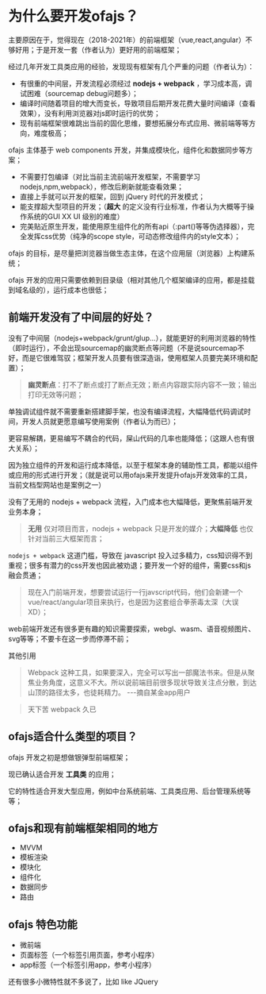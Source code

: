 # 为什么要开发ofajs？

主要原因在于，觉得现在（2018-2021年）的前端框架（vue,react,angular）不够好用；于是开发一套（作者认为）更好用的前端框架；

经过几年开发工具类应用的经验，发现现有框架有几个严重的问题（作者认为）：

- 有很重的中间层，开发流程必须经过 **nodejs + webpack** ，学习成本高，调试困难（sourcemap debug问题多）；
- 编译时间随着项目的增大而变长，导致项目后期开发花费大量时间编译（查看效果），没有利用浏览器对js即时运行的优势；
- 现有前端框架很难跳出当前的固化思维，要想拓展分布式应用、微前端等等方向，难度极高；

ofajs 主体基于 web components 开发，并集成模块化，组件化和数据同步等方案；

- 不需要打包编译（对比当前主流前端开发框架，不需要学习nodejs,npm,webpack），修改后刷新就能查看效果；
- 直接上手就可以开发的框架，回到 jQuery 时代的开发模式；
- 能支撑超大型项目的开发；（**超大** 的定义没有行业标准，作者认为大概等于操作系统的GUI XX UI 级别的难度）
- 完美贴近原生开发，能使用原生组件化的所有api（:part()等等伪选择器），完全发挥css优势（纯净的scope style，可动态修改组件内的style文本）；

ofajs 的目标，是尽量把浏览器当做生态主体，在这个应用层（浏览器）上构建系统；

ofajs 开发的应用只需要依赖到目录级（相对其他几个框架编译的应用，都是挂载到域名级的），运行成本也很低；

## 前端开发没有了中间层的好处？

没有了中间层（nodejs+webpack/grunt/glup...），就能更好的利用浏览器的特性（即时运行），不会出现sourcemap的幽灵断点等问题（不是说sourcemap不好，而是它很难驾驭；框架开发人员要有很深造诣，使用框架人员要完美环境和配置）；

> **幽灵断点**：打不了断点或打了断点无效；断点内容跟实际内容不一致；输出打印无效等问题；

单独调试组件就不需要重新搭建脚手架，也没有编译流程，大幅降低代码调试时间，开发人员就更愿意编写使用案例（作者认为而已）；

更容易解耦，更易编写不耦合的代码，屎山代码的几率也能降低；（这跟人也有很大关系）；

因为独立组件的开发和运行成本降低，以至于框架本身的辅助性工具，都能以组件或应用的形式进行开发；（就是说可以用ofajs来开发提升ofajs开发效率的工具，当前文档型网站也是案例之一）

没有了无用的 nodejs + webpack 流程，入门成本也大幅降低，更聚焦前端开发业务本身；

> **无用** 仅对项目而言，nodejs + webpack 只是开发的媒介；**大幅降低** 也仅针对当前三大框架而言；

`nodejs + webpack` 这道门槛，导致在 javascript 投入过多精力，css知识得不到重视；很多有潜力的css开发也因此被劝退；要开发一个好的组件，需要css和js融会贯通；

> 现在入门前端开发，想要尝试运行一行javscript代码，他们会新建一个vue/react/angular项目来执行，也是因为这套组合拳荼毒太深（大误XD）；

web前端开发还有很多更有趣的知识需要探索，webgl、wasm、语音视频图片、svg等等；不要卡在这一步而停滞不前；

其他引用

> Webpack 这种工具，如果要深入，完全可以写出一部魔法书来。但是从聚焦业务角度，这意义不大。所以说前端目前很多现状导致关注点分散，到达山顶的路径太多，也徒耗精力。 ---摘自某金app用户

> 天下苦 webpack 久已

## ofajs适合什么类型的项目？

ofajs 开发之初是想做银弹型前端框架；

现已确认适合开发 **工具类** 的应用；

它的特性适合开发大型应用，例如中台系统前端、工具类应用、后台管理系统等等；

<!-- ## ofajs的构成和现有前端的框架的关系？ -->

<!-- 这里ofajs的历史流程图，从drilljs到ofajs -->

## ofajs和现有前端框架相同的地方

- MVVM
- 模板渲染
- 模块化
- 组件化
- 数据同步
- 路由

## ofajs 特色功能

- 微前端
- 页面标签（一个标签引用页面，参考小程序）
- app标签（一个标签引用app，参考小程序）

还有很多小微特性就不多说了，比如 like JQuery